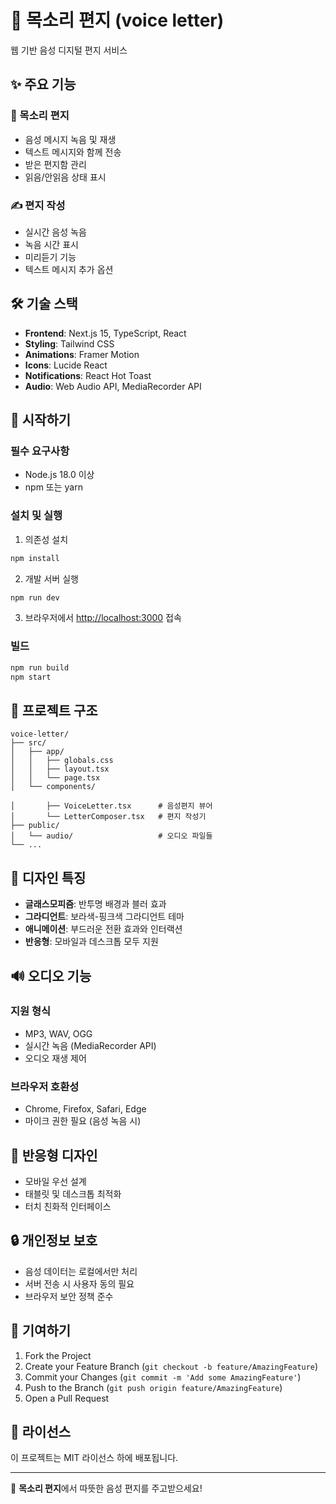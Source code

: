# 🎵 목소리 편지 (voice letter)

웹 기반 음성 디지털 편지 서비스

## ✨ 주요 기능

### 💌 목소리 편지

- 음성 메시지 녹음 및 재생
- 텍스트 메시지와 함께 전송
- 받은 편지함 관리
- 읽음/안읽음 상태 표시

### ✍️ 편지 작성

- 실시간 음성 녹음
- 녹음 시간 표시
- 미리듣기 기능
- 텍스트 메시지 추가 옵션

## 🛠 기술 스택

- **Frontend**: Next.js 15, TypeScript, React
- **Styling**: Tailwind CSS
- **Animations**: Framer Motion
- **Icons**: Lucide React
- **Notifications**: React Hot Toast
- **Audio**: Web Audio API, MediaRecorder API

## 🚀 시작하기

### 필수 요구사항

- Node.js 18.0 이상
- npm 또는 yarn

### 설치 및 실행

1. 의존성 설치

```bash
npm install
```

2. 개발 서버 실행

```bash
npm run dev
```

3. 브라우저에서 [http://localhost:3000](http://localhost:3000) 접속

### 빌드

```bash
npm run build
npm start
```

## 📁 프로젝트 구조

```
voice-letter/
├── src/
│   ├── app/
│   │   ├── globals.css
│   │   ├── layout.tsx
│   │   └── page.tsx
│   └── components/

│       ├── VoiceLetter.tsx      # 음성편지 뷰어
│       └── LetterComposer.tsx   # 편지 작성기
├── public/
│   └── audio/                   # 오디오 파일들
└── ...
```

## 🎨 디자인 특징

- **글래스모피즘**: 반투명 배경과 블러 효과
- **그라디언트**: 보라색-핑크색 그라디언트 테마
- **애니메이션**: 부드러운 전환 효과와 인터랙션
- **반응형**: 모바일과 데스크톱 모두 지원

## 🔊 오디오 기능

### 지원 형식

- MP3, WAV, OGG
- 실시간 녹음 (MediaRecorder API)
- 오디오 재생 제어

### 브라우저 호환성

- Chrome, Firefox, Safari, Edge
- 마이크 권한 필요 (음성 녹음 시)

## 📱 반응형 디자인

- 모바일 우선 설계
- 태블릿 및 데스크톱 최적화
- 터치 친화적 인터페이스

## 🔒 개인정보 보호

- 음성 데이터는 로컬에서만 처리
- 서버 전송 시 사용자 동의 필요
- 브라우저 보안 정책 준수

## 🤝 기여하기

1. Fork the Project
2. Create your Feature Branch (`git checkout -b feature/AmazingFeature`)
3. Commit your Changes (`git commit -m 'Add some AmazingFeature'`)
4. Push to the Branch (`git push origin feature/AmazingFeature`)
5. Open a Pull Request

## 📄 라이선스

이 프로젝트는 MIT 라이선스 하에 배포됩니다.

---

💝 **목소리 편지**에서 따뜻한 음성 편지를 주고받으세요!
